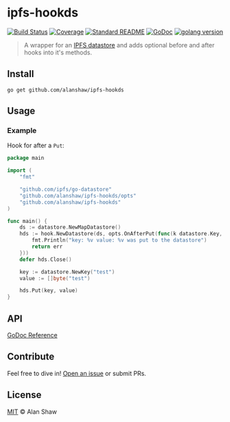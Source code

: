 # ipfs-hookds

[![Build Status](https://img.shields.io/travis/com/libp2p/hydra-booster/master?style=flat-square)](https://travis-ci.org/alanshaw/ipfs-hookds)
[![Coverage](https://img.shields.io/codecov/c/github/alanshaw/ipfs-hookds?style=flat-square)](https://codecov.io/gh/alanshaw/ipfs-hookds)
[![Standard README](https://img.shields.io/badge/readme%20style-standard-brightgreen.svg?style=flat-square)](https://github.com/RichardLitt/standard-readme)
[![GoDoc](http://img.shields.io/badge/godoc-reference-5272B4.svg?style=flat-square)](https://godoc.org/github.com/alanshaw/ipfs-hookds)
[![golang version](https://img.shields.io/badge/golang-%3E%3D1.14.0-orange.svg?style=flat-square)](https://golang.org/)

> A wrapper for an [IPFS datastore](https://github.com/ipfs/go-datastore) and adds optional before and after hooks into it's methods.

## Install

```console
go get github.com/alanshaw/ipfs-hookds
```

## Usage

### Example

Hook for after a `Put`:

```go
package main

import (
    "fmt"

	"github.com/ipfs/go-datastore"
    "github.com/alanshaw/ipfs-hookds/opts"
	"github.com/alanshaw/ipfs-hookds"
)

func main() {
    ds := datastore.NewMapDatastore()
    hds := hook.NewDatastore(ds, opts.OnAfterPut(func(k datastore.Key, v []byte, err error) error {
        fmt.Println("key: %v value: %v was put to the datastore")
		return err
    }))
    defer hds.Close()

    key := datastore.NewKey("test")
    value := []byte("test")

    hds.Put(key, value)
}
```

## API

[GoDoc Reference](https://godoc.org/github.com/alanshaw/ipfs-hookds)

## Contribute

Feel free to dive in! [Open an issue](https://github.com/alanshaw/ipfs-hookds/issues/new) or submit PRs.

## License

[MIT](LICENSE) © Alan Shaw

